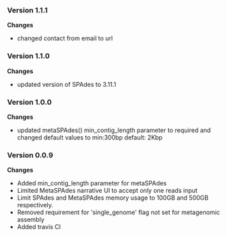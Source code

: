 ### Version 1.1.1
__Changes__
- changed contact from email to url

### Version 1.1.0
__Changes__
- updated version of SPAdes to 3.11.1

### Version 1.0.0
__Changes__
- updated metaSPAdes() min_contig_length parameter to required and changed default values to min:300bp default: 2Kbp

### Version 0.0.9
__Changes__
- Added min_contig_length parameter for metaSPAdes 
- Limited MetaSPAdes narrative UI to accept only one reads input
- Limit SPAdes and MetaSPAdes memory usage to 100GB and 500GB respectively.
- Removed requirement for 'single_genome' flag not set for metagenomic assembly
- Added travis CI

